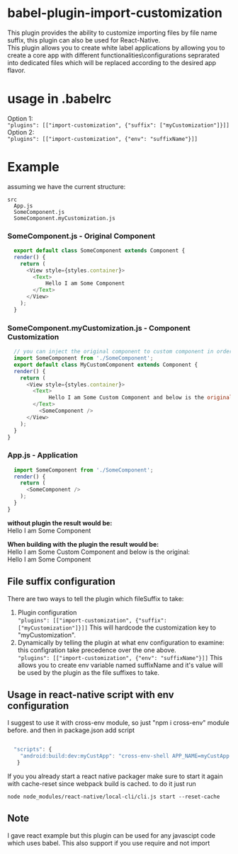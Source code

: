 # babel-plugin-import-customization
This plugin provides the ability to customize importing files by file name suffix, this plugin can also be used for React-Native.  
This plugin allows you to create white label applications by allowing you to create a core app with different functionalities\configurations seprarated into dedicated files which will be replaced according to the desired app flavor.  

# usage in .babelrc
Option 1:  
```"plugins": [["import-customization", {"suffix": ["myCustomization"]}]]```  
Option 2:  
```"plugins": [["import-customization", {"env": "suffixName"}]]```

# Example

assuming we have the current structure:
```
src  
  App.js  
  SomeComponent.js  
  SomeComponent.myCustomization.js  
```
### SomeComponent.js - Original Component
```javascript
  export default class SomeComponent extends Component {
  render() {
    return (
      <View style={styles.container}>
        <Text>
            Hello I am Some Component
        </Text>
      </View>
    );
  }
```  
### SomeComponent.myCustomization.js - Component Customization
```javascript
  // you can inject the original component to custom component in order to extend or use composition
  import SomeComponent from './SomeComponent';
  export default class MyCustomComponent extends Component {
  render() {
    return (
      <View style={styles.container}>
        <Text>
             Hello I am Some Custom Component and below is the original:
        </Text>
          <SomeComponent />
      </View>
    );
  }
}
```

### App.js - Application 
```javascript
  import SomeComponent from './SomeComponent';
  render() {
    return (
      <SomeComponent />
    );
  }
}
```

**without plugin the result would be:**  
Hello I am Some Component  

**When building with the plugin the result would be:**  
Hello I am Some Custom Component and below is the original:   
Hello I am Some Component  



## File suffix configuration
There are two ways to tell the plugin which fileSuffix to take:  
1. Plugin configuration  
    ```"plugins": [["import-customization", {"suffix": ["myCustomization"]}]]```
   This will hardcode the customization key to "myCustomization".  
2. Dynamically by telling the plugin at what env configuration to examine:  
   this configration take precedence over the one above.  
   ```"plugins": [["import-customization", {"env": "suffixName"}]]```
   This allows you to create env variable named suffixName and it's value will be used by the plugin as the file suffixes to take.  

## Usage in react-native script with env configuration
I suggest to use it with cross-env module, so just "npm i cross-env" module before.
and then in package.json add script
```javascript

  "scripts": {
    "android:build:dev:myCustApp": "cross-env-shell APP_NAME=myCustApp \"cd android && gradlew assembleDevRelease\""
   }
```   
If you you already start a react native packager make sure to start it again with cache-reset since webpack build is cached.
to do it just run 

```cli
node node_modules/react-native/local-cli/cli.js start --reset-cache
```

## Note
I gave react example but this plugin can be used for any javascipt code which uses babel.
This also support if you use require and not import

